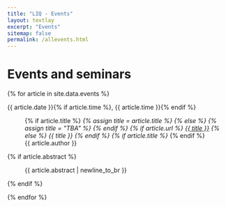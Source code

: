 ```yaml
---
title: "LIQ - Events"
layout: textlay
excerpt: "Events"
sitemap: false
permalink: /allevents.html
---
```


# Events and seminars

{% for article in site.data.events %}

<p>{{ article.date }}{% if article.time %}, {{ article.time }}{% endif %}</p>

<p style="margin-left: 40px">
{% if article.title %}
<i>
{% assign title = article.title %}
{% else %}
{% assign title = "TBA" %}
{% endif %}
{% if article.url %}
<a href="{{ article.url }}">{{ title }}</a>
{% else %}
{{ title }}
{% endif %}
{% if article.title %}
</i>
{% endif %}
<br />
{{ article.author }}
</p>

{% if article.abstract %}
<p style="margin-left: 40px">
{{ article.abstract | newline_to_br }}
</p>
{% endif %}

{% endfor %}
